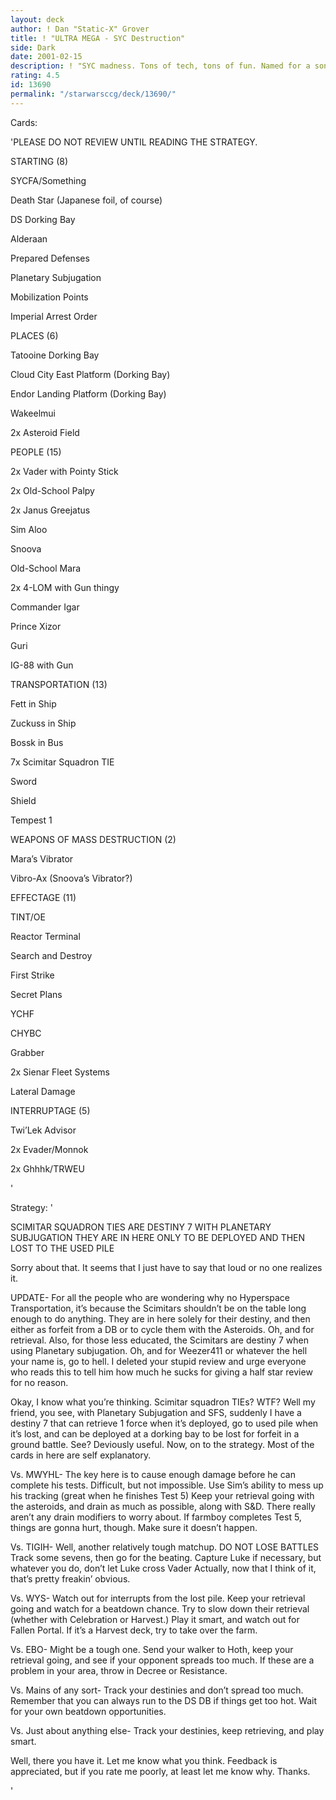 ```yaml
---
layout: deck
author: ! Dan "Static-X" Grover
title: ! "ULTRA MEGA - SYC Destruction"
side: Dark
date: 2001-02-15
description: ! "SYC madness. Tons of tech, tons of fun. Named for a song by Powerman 5000."
rating: 4.5
id: 13690
permalink: "/starwarsccg/deck/13690/"
---
```

Cards: 

'PLEASE DO NOT REVIEW UNTIL READING THE STRATEGY.


STARTING (8)

SYCFA/Something

Death Star (Japanese foil, of course)

DS Dorking Bay

Alderaan

Prepared Defenses

Planetary Subjugation

Mobilization Points

Imperial Arrest Order


PLACES (6)

Tatooine Dorking Bay

Cloud City East Platform (Dorking Bay)

Endor Landing Platform (Dorking Bay)

Wakeelmui

2x Asteroid Field


PEOPLE (15)

2x Vader with Pointy Stick

2x Old-School Palpy

2x Janus Greejatus

Sim Aloo

Snoova

Old-School Mara

2x 4-LOM with Gun thingy

Commander Igar

Prince Xizor

Guri

IG-88 with Gun


TRANSPORTATION (13)

Fett in Ship

Zuckuss in Ship

Bossk in Bus

7x Scimitar Squadron TIE

Sword

Shield

Tempest 1


WEAPONS OF MASS DESTRUCTION (2)

Mara&#8217;s Vibrator

Vibro-Ax (Snoova&#8217;s Vibrator?)


EFFECTAGE (11)

TINT/OE

Reactor Terminal

Search and Destroy

First Strike

Secret Plans

YCHF

CHYBC

Grabber

2x Sienar Fleet Systems

Lateral Damage


INTERRUPTAGE (5)

Twi&#8217;Lek Advisor

2x Evader/Monnok

2x Ghhhk/TRWEU

'

Strategy: '

SCIMITAR SQUADRON TIES ARE DESTINY 7 WITH PLANETARY SUBJUGATION THEY ARE IN HERE ONLY TO BE DEPLOYED AND THEN LOST TO THE USED PILE


Sorry about that. It seems that I just have to say that loud or no one realizes it.


UPDATE- For all the people who are wondering why no Hyperspace Transportation, it’s because the Scimitars shouldn’t be on the table long enough to do anything. They are in here solely for their destiny, and then either as forfeit from a DB or to cycle them with the Asteroids. Oh, and for retrieval. Also, for those less educated, the Scimitars are destiny 7 when using Planetary subjugation. Oh, and for Weezer411 or whatever the hell your name is, go to hell. I deleted your stupid review and urge everyone who reads this to tell him how much he sucks for giving a half star review for no reason.


Okay, I know what you’re thinking. Scimitar squadron TIEs? WTF? Well my friend, you see, with Planetary Subjugation and SFS, suddenly I have a destiny 7 that can retrieve 1 force when it’s deployed, go to used pile when it’s lost, and can be deployed at a dorking bay to be lost for forfeit in a ground battle. See? Deviously useful. Now, on to the strategy. Most of the cards in here are self explanatory.


Vs. MWYHL- The key here is to cause enough damage before he can complete his tests. Difficult, but not impossible. Use Sim’s ability to mess up his tracking (great when he finishes Test 5) Keep your retrieval going with the asteroids, and drain as much as possible, along with S&D. There really aren’t any drain modifiers to worry about. If farmboy completes Test 5, things are gonna hurt, though. Make sure it doesn’t happen.


Vs. TIGIH- Well, another relatively tough matchup. DO NOT LOSE BATTLES Track some sevens, then go for the beating. Capture Luke if necessary, but whatever you do, don’t let Luke cross Vader Actually, now that I think of it, that’s pretty freakin’ obvious.


Vs. WYS- Watch out for interrupts from the lost pile. Keep your retrieval going and watch for a beatdown chance. Try to slow down their retrieval (whether with Celebration or Harvest.) Play it smart, and watch out for Fallen Portal. If it’s a Harvest deck, try to take over the farm.


Vs. EBO- Might be a tough one. Send your walker to Hoth, keep your retrieval going, and see if your opponent spreads too much. If these are a problem in your area, throw in Decree or Resistance.


Vs. Mains of any sort- Track your destinies and don’t spread too much. Remember that you can always run to the DS DB if things get too hot. Wait for your own beatdown opportunities.


Vs. Just about anything else- Track your destinies, keep retrieving, and play smart.


Well, there you have it. Let me know what you think. Feedback is appreciated, but if you rate me poorly, at least let me know why. Thanks.

'
